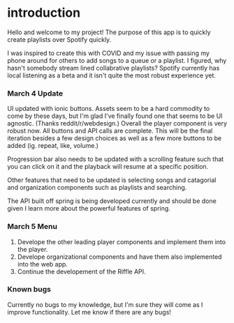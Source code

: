 
# introduction
Hello and welcome to my project!
The purpose of this app is to quickly create playlists over Spotify quickly.

I was inspired to create this with COVID and my issue with passing my phone around
for others to add songs to a queue or a playlist. I figured, why hasn't somebody stream
lined collabrative playlists? Spotify currently has local listening as a beta and it isn't
quite the most robust experience yet.

### March 4 Update
<blockquote class="imgur-embed-pub" lang="en" data-id="a/Pk2PbKB" data-context="false" ><a href="//imgur.com/a/Pk2PbKB"></a></blockquote><script async src="//s.imgur.com/min/embed.js" charset="utf-8"></script>
UI updated with ionic buttons. Assets seem to be a hard commodity to come by these days, but I'm glad I've finally found one that seems to be
UI agnostic. (Thanks reddit/r/webdesign.) Overall the player component is very robust now. All buttons and API calls are complete. This will be the final iteration besides a few design choices as well as a few more buttons to be added (ig. repeat, like, volume.) 

Progression bar also needs to be updated with a scrolling feature such that you can click on it and the playback will resume at a specific position.

Other features that need to be updated is selecting songs and catagorial and organization components such as playlists and searching. 

The API built off spring is being developed currently and should be done given I learn more about the powerful features of spring.

### March 5 Menu

1. Develope the other leading player components and implement them into the player.
2. Develope organizational components and have them also implemented into the web app.
3. Continue the developement of the Riffle API.

### Known bugs
Currently no bugs to my knowledge, but I'm sure they will come as I improve functionality. Let me know if there are any bugs!
